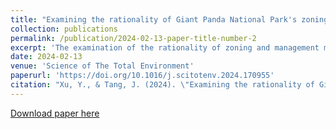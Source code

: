 ```yaml
---
title: "Examining the rationality of Giant Panda National Park's zoning designations and management measures for habitat conservation: Insights from interpretable machine learning methods"
collection: publications
permalink: /publication/2024-02-13-paper-title-number-2
excerpt: 'The examination of the rationality of zoning and management measures in the initial establishment of national parks in China is of great significance for supporting decision-making regarding habitat conservation. There exists a research gap in exploring the threshold effects of both environmental and human-related factors on habitats in the context of national parks. However, it may be a challenge because of the limited species distribution data. Using the Sichuan region of the Giant Panda National Park (GPNP) as an example, this study made use of accessible remote sensing and big data to predict the distribution of giant panda habitat (GPH) in 2020 by constructing a species distribution model based on the random forest algorithm. Interpretable machine learning methods, namely Partial dependence plots (PDPs) and SHapley Additive exPlanations (SHAP), were utilized to uncover the underlying mechanisms of environmental and anthropogenic factors influencing the GPH distribution in Sichuan province. Through GIS overlay analysis, areas where conflicts between human settlements, transportation infrastructure, and GPH exist were identified. Our findings indicated a potential 28.44 % decrease in GPH from 2014 to 2020. Environmental factors such as temperature, topography, and vegetation type, as well as anthropogenic factors including distance to built-up areas and transportation infrastructure, notably distance to national roads, provincial roads and city arterial roads, influenced the GPH distribution with threshold effects significantly. The overlay analysis revealed escalated conflicts between human settlements, transportation infrastructure, and GPH in 2020 compared to 2014. Currently, the Sichuan region of the GPNP implements two zones: a core protection zone and a general control zone, covering 63.71 % of the GPH, while 36.29 % remains outside the management scope. Drawing from the analysis above, this study provided suggestions for the adjustment of zoning designations and management measures in the GPNP.'
date: 2024-02-13
venue: 'Science of The Total Environment'
paperurl: 'https://doi.org/10.1016/j.scitotenv.2024.170955'
citation: "Xu, Y., & Tang, J. (2024). \"Examining the rationality of Giant Panda National Park's zoning designations and management measures for habitat conservation: Insights from interpretable machine learning methods.\" Science of The Total Environment, 170955."
---
```

[Download paper here](http://academicpages.github.io/files/1-s2.0-S0048969724010945-main.pdf)
